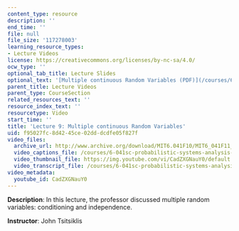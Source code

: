 ```yaml
---
content_type: resource
description: ''
end_time: ''
file: null
file_size: '117278003'
learning_resource_types:
- Lecture Videos
license: https://creativecommons.org/licenses/by-nc-sa/4.0/
ocw_type: ''
optional_tab_title: Lecture Slides
optional_text: '[Multiple continuous Random Variables (PDF)](/courses/6-041sc-probabilistic-systems-analysis-and-applied-probability-fall-2013/resources/mit6_041scf13_l09)'
parent_title: Lecture Videos
parent_type: CourseSection
related_resources_text: ''
resource_index_text: ''
resourcetype: Video
start_time: ''
title: 'Lecture 9: Multiple continuous Random Variables'
uid: f95027fc-8d42-45ce-02dd-dcdfe05f827f
video_files:
  archive_url: http://www.archive.org/download/MIT6.041F10/MIT6_041F11_lec09_300k.mp4
  video_captions_file: /courses/6-041sc-probabilistic-systems-analysis-and-applied-probability-fall-2013/CadZXGNauY0_captions.webvtt
  video_thumbnail_file: https://img.youtube.com/vi/CadZXGNauY0/default.jpg
  video_transcript_file: /courses/6-041sc-probabilistic-systems-analysis-and-applied-probability-fall-2013/CadZXGNauY0_transcript.pdf
video_metadata:
  youtube_id: CadZXGNauY0
---
```


**Description**: In this lecture, the professor discussed multiple random variables: conditioning and independence.

**Instructor**: John Tsitsiklis

